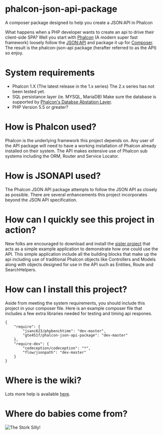 # phalcon-json-api-package
A composer package designed to help you create a JSON:API in Phalcon

What happens when a PHP developer wants to create an api to drive their client-side SPA?  Well you start with [Phalcon](http://phalconphp.com/en/) (A modern super fast framework) loosely follow the [JSON:API](http://jsonapi.org/) and package it up for [Composer](https://getcomposer.org/).  The result is the phalcon-json-api package (herafter referred to as the API) so enjoy.

# System requirements
- Phalcon 1.X (The latest release in the 1.x series)  The 2.x series has not been tested yet.
- SQL persistance layer (ie. MYSQL, MariaDB)  Make sure the database is supported by [Phalcon's Databse Abstation Layer](https://docs.phalconphp.com/en/latest/reference/db.html).
- PHP Version 5.5 or greater?

# How is Phalcon used?
Phalcon is the underlying framework this project depends on.  Any user of the API package will need to have a working installation of Phalcon already installed on their system.  The API makes extensive use of Phalcon sub systems including the ORM, Router and Service Locator.

# How is JSONAPI used?
The Phalcon JSON API package attempts to follow the JSON API as closely as possible.  There are several enhancements this project incorporates beyond the JSON API specification.

# How can I quickly see this project in action?
New folks are encouraged to download and install the [sister project](https://github.com/gte451f/phalcon-json-api) that acts as a simple example application to demonstrate how one could use the API.  This simple application include all the building blocks that make up the api including use of traditional Phalcon objects like Controllers and Models along with objects designed for use in the API such as Entities, Route and SearchHelpers.

# How can I install this project?
Aside from meeting the system requirements, you should include this project in your composer file.  Here is an example composer file that includes a few extra libraries needed for testing and timing api respones.

```
{
    "require": {
        "jsanc623/phpbenchtime": "dev-master",
        "gte451f/phalcon-json-api-package": "dev-master"
    },
    "require-dev": {
        "codeception/codeception": "*",
        "flow/jsonpath": "dev-master"
    }
}
```

# Where is the wiki?
Lots more help is available [here](https://github.com/gte451f/phalcon-json-api-package/wiki).

# Where do babies come from?
![The Stork Silly!](http://img2.wikia.nocookie.net/__cb20120518150112/disney/images/2/2f/Dumbo-disneyscreencaps_com-672.jpg "Dumbo Photo")
